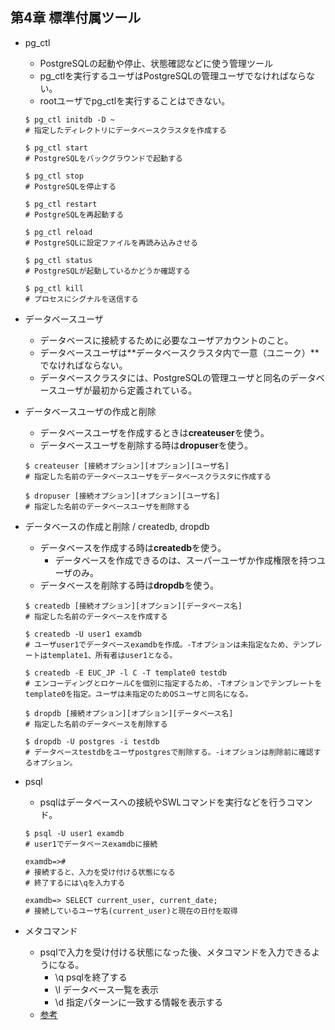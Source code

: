 ## 第4章 標準付属ツール

- pg_ctl
    - PostgreSQLの起動や停止、状態確認などに使う管理ツール
    - pg_ctlを実行するユーザはPostgreSQLの管理ユーザでなければならない。
    - rootユーザでpg_ctlを実行することはできない。

    ```
    $ pg_ctl initdb -D ~
    # 指定したディレクトリにデータベースクラスタを作成する

    $ pg_ctl start
    # PostgreSQLをバックグラウンドで起動する

    $ pg_ctl stop
    # PostgreSQLを停止する

    $ pg_ctl restart
    # PostgreSQLを再起動する

    $ pg_ctl reload
    # PostgreSQLに設定ファイルを再読み込みさせる

    $ pg_ctl status
    # PostgreSQLが起動しているかどうか確認する

    $ pg_ctl kill
    # プロセスにシグナルを送信する
    ```

- データベースユーザ
    - データベースに接続するために必要なユーザアカウントのこと。
    - データベースユーザは**データベースクラスタ内で一意（ユニーク）**でなければならない。
    - データベースクラスタには、PostgreSQLの管理ユーザと同名のデータベースユーザが最初から定義されている。

- データベースユーザの作成と削除
    - データベースユーザを作成するときは**createuser**を使う。
    - データベースユーザを削除する時は**dropuser**を使う。

    ```
    $ createuser [接続オプション][オプション][ユーザ名]
    # 指定した名前のデータベースユーザをデータベースクラスタに作成する

    $ dropuser [接続オプション][オプション][ユーザ名]
    # 指定した名前のデータベースユーザを削除する
    ```

- データベースの作成と削除 / createdb, dropdb
    - データベースを作成する時は**createdb**を使う。
        - データベースを作成できるのは、スーパーユーザか作成権限を持つユーザのみ。
    - データベースを削除する時は**dropdb**を使う。

    ```
    $ createdb [接続オプション][オプション][データベース名]
    # 指定した名前のデータベースを作成する

    $ createdb -U user1 examdb
    # ユーザuser1でデータベースexamdbを作成。-Tオプションは未指定なため、テンプレートはtemplate1、所有者はuser1となる。

    $ createdb -E EUC_JP -l C -T template0 testdb
    # エンコーディングとロケールCを個別に指定するため、-Tオプションでテンプレートをtemplate0を指定。ユーザは未指定のためOSユーザと同名になる。

    $ dropdb [接続オプション][オプション][データベース名]
    # 指定した名前のデータベースを削除する

    $ dropdb -U postgres -i testdb
    # データベースtestdbをユーザpostgresで削除する。-iオプションは削除前に確認するオプション。
    ```

- psql
    - psqlはデータベースへの接続やSWLコマンドを実行などを行うコマンド。

    ```
    $ psql -U user1 examdb
    # user1でデータベースexamdbに接続

    examdb=>#
    # 接続すると、入力を受け付ける状態になる
    # 終了するには\qを入力する

    examdb=> SELECT current_user, current_date;
    # 接続しているユーザ名(current_user)と現在の日付を取得
    ```

- メタコマンド
    - psqlで入力を受け付ける状態になった後、メタコマンドを入力できるようになる。
        - \q psqlを終了する
        - \l データベース一覧を表示
        - \d 指定パターンに一致する情報を表示する
    - [参考](https://suwaru.tokyo/%E3%80%90postgresql%E3%80%91psql%E3%83%A1%E3%82%BF%E3%82%B3%E3%83%9E%E3%83%B3%E3%83%89%E3%83%81%E3%83%BC%E3%83%88%E3%82%B7%E3%83%BC%E3%83%88%E3%83%BB%E8%A7%A3%E8%AA%AC/)
